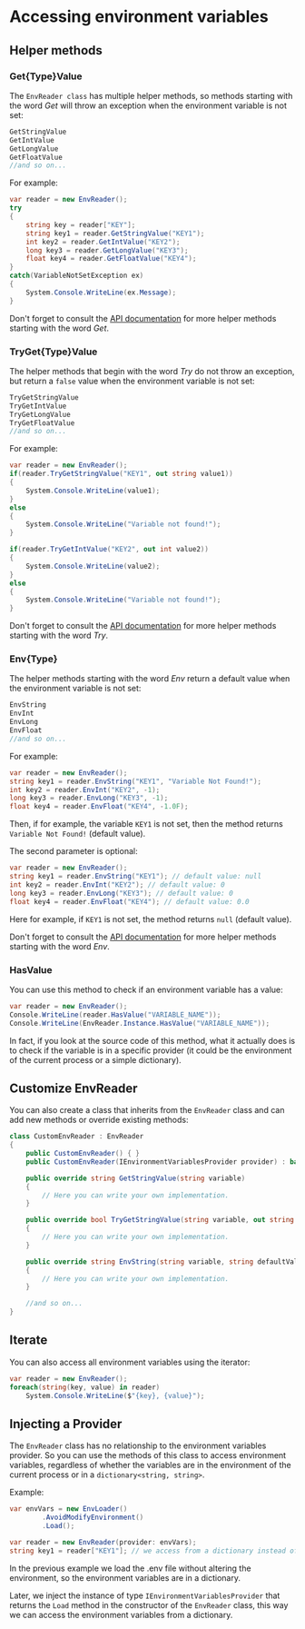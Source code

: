 # Accessing environment variables

## Helper methods
### Get{Type}Value

The `EnvReader class` has multiple helper methods, so methods starting with the word *Get* will throw an exception when the environment variable is not set:
```cs
GetStringValue
GetIntValue
GetLongValue
GetFloatValue
//and so on...
```
For example:
```cs
var reader = new EnvReader();
try
{
    string key = reader["KEY"];
    string key1 = reader.GetStringValue("KEY1");
    int key2 = reader.GetIntValue("KEY2");
    long key3 = reader.GetLongValue("KEY3");
    float key4 = reader.GetFloatValue("KEY4");
}
catch(VariableNotSetException ex)
{
    System.Console.WriteLine(ex.Message);
}
```
Don't forget to consult the [API documentation](xref:DotEnv.Core.EnvReader.GetBoolValue(System.String)) for more helper methods starting with the word *Get*.

### TryGet{Type}Value

The helper methods that begin with the word *Try* do not throw an exception, but return a `false` value when the environment variable is not set:
```cs
TryGetStringValue
TryGetIntValue
TryGetLongValue
TryGetFloatValue
//and so on...
```

For example:
```cs
var reader = new EnvReader();
if(reader.TryGetStringValue("KEY1", out string value1))
{
    System.Console.WriteLine(value1);
}
else 
{
    System.Console.WriteLine("Variable not found!");
}

if(reader.TryGetIntValue("KEY2", out int value2))
{
    System.Console.WriteLine(value2);
}
else 
{
    System.Console.WriteLine("Variable not found!");
}
```
Don't forget to consult the [API documentation](xref:DotEnv.Core.EnvReader.TryGetBoolValue(System.String,System.Boolean@)) for more helper methods starting with the word *Try*.

### Env{Type}

The helper methods starting with the word *Env* return a default value when the environment variable is not set:
```cs
EnvString
EnvInt
EnvLong
EnvFloat
//and so on...
```

For example:
```cs
var reader = new EnvReader();
string key1 = reader.EnvString("KEY1", "Variable Not Found!");
int key2 = reader.EnvInt("KEY2", -1);
long key3 = reader.EnvLong("KEY3", -1);
float key4 = reader.EnvFloat("KEY4", -1.0F);
```
Then, if for example, the variable `KEY1` is not set, then the method returns `Variable Not Found!` (default value).

The second parameter is optional:
```cs
var reader = new EnvReader();
string key1 = reader.EnvString("KEY1"); // default value: null
int key2 = reader.EnvInt("KEY2"); // default value: 0
long key3 = reader.EnvLong("KEY3"); // default value: 0
float key4 = reader.EnvFloat("KEY4"); // default value: 0.0
```
Here for example, if `KEY1` is not set, the method returns `null` (default value).

Don't forget to consult the [API documentation](xref:DotEnv.Core.EnvReader.EnvBool(System.String,System.Boolean)) for more helper methods starting with the word *Env*.

### HasValue

You can use this method to check if an environment variable has a value:
```cs
var reader = new EnvReader();
Console.WriteLine(reader.HasValue("VARIABLE_NAME")); 
Console.WriteLine(EnvReader.Instance.HasValue("VARIABLE_NAME"));
```

In fact, if you look at the source code of this method, what it actually does is to check if the variable is in a specific provider (it could be the environment of the current process or a simple dictionary).

## Customize EnvReader

You can also create a class that inherits from the `EnvReader` class and can add new methods or override existing methods:
```cs
class CustomEnvReader : EnvReader
{
    public CustomEnvReader() { }
    public CustomEnvReader(IEnvironmentVariablesProvider provider) : base(provider) { }

    public override string GetStringValue(string variable)
    {
        // Here you can write your own implementation.
    }

    public override bool TryGetStringValue(string variable, out string value)
    {
        // Here you can write your own implementation.
    }

    public override string EnvString(string variable, string defaultValue = default)
    {
        // Here you can write your own implementation.
    }

    //and so on...
}
```

## Iterate

You can also access all environment variables using the iterator:
```cs
var reader = new EnvReader();
foreach(string(key, value) in reader)
    System.Console.WriteLine($"{key}, {value}");
```

## Injecting a Provider

The `EnvReader` class has no relationship to the environment variables provider. So you can use the methods of this class to access environment variables, regardless of whether the variables are in the environment of the current process or in a `dictionary<string, string>`.

Example:
```cs
var envVars = new EnvLoader()
        .AvoidModifyEnvironment()
        .Load();

var reader = new EnvReader(provider: envVars);
string key1 = reader["KEY1"]; // we access from a dictionary instead of the current environment.
```
In the previous example we load the .env file without altering the environment, so the environment variables are in a dictionary.

Later, we inject the instance of type `IEnvironmentVariablesProvider` that returns the `Load` method in the constructor of the `EnvReader` class, this way we can access the environment variables from a dictionary.